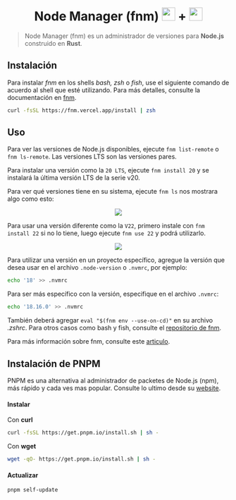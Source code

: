 <h1 align="center">
  Node Manager (fnm)
  <img style="height:30px" src="https://res.cloudinary.com/dw9anhksw/image/upload/v1733327158/rust-language-icon_xtzte5.png"/> +
  <img style="height:30px" src="https://res.cloudinary.com/dw9anhksw/image/upload/v1733327155/nodejs-icon_s9sdas.png"/>
</h1>

> Node Manager (fnm) es un administrador de versiones para **Node.js** construido en **Rust**.

## Instalación

Para instalar _fnm_ en los shells _bash, zsh_ o _fish_, use el siguiente comando de acuerdo al shell que esté utilizando. Para más detalles, consulte la documentación en [fnm](https://github.com/Schniz/fnm).

```bash
curl -fsSL https://fnm.vercel.app/install | zsh
```

## Uso

Para ver las versiones de Node.js disponibles, ejecute `fnm list-remote` o `fnm ls-remote`. Las versiones LTS son las versiones pares.

Para instalar una versión como la `20 LTS`, ejecute `fnm install 20` y se instalará la última versión LTS de la serie v20.

Para ver qué versiones tiene en su sistema, ejecute `fnm ls` nos mostrara algo como esto:

<div align="center"><img src="https://res.cloudinary.com/dw9anhksw/image/upload/v1745892462/fnm-ls_rf7sxb.png"></div>

Para usar una versión diferente como la `V22`, primero instale con `fnm install 22` si no lo tiene, luego ejecute `fnm use 22` y podrá utilizarlo.

<div align="center"><img src="https://res.cloudinary.com/dw9anhksw/image/upload/v1745892581/fnm-use_pzxttc.png"></div>

Para utilizar una versión en un proyecto específico, agregue la versión que desea usar en el archivo `.node-version` o `.nvmrc`, por ejemplo:

```bash
echo '18' >> .nvmrc
```

Para ser más específico con la versión, especifique en el archivo `.nvmrc`:

```bash
echo '18.16.0' >> .nvmrc
```

También deberá agregar `eval "$(fnm env --use-on-cd)"` en su archivo _.zshrc_. Para otros casos como bash y fish, consulte el [repositorio de fnm](https://github.com/Schniz/fnm).

Para más información sobre fnm, consulte este [articulo](https://www.freecodecamp.org/news/fnm-fast-node-manager/).

## Instalación de PNPM

PNPM es una alternativa al administrador de packetes de Node.js (npm), más rápido y cada ves mas popular. Consulte lo ultimo desde su [website](https://pnpm.io/).

#### Instalar

Con **curl**

```bash
curl -fsSL https://get.pnpm.io/install.sh | sh -
```

Con **wget**

```bash
wget -qO- https://get.pnpm.io/install.sh | sh -
```

#### Actualizar

```bash
pnpm self-update
```
